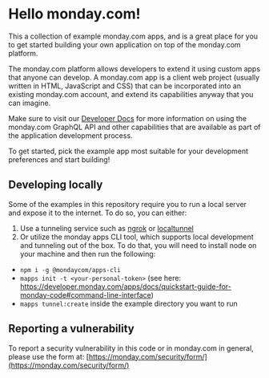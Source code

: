 # Hello monday.com!
This a collection of example monday.com apps, and is a great place for you to get started building your own application on top of the monday.com platform.

The monday.com platform allows developers to extend it using custom apps that anyone can develop. A monday.com app is a client web project (usually written in HTML, JavaScript and CSS) that can be incorporated into an existing monday.com account, and extend its capabilities anyway that you can imagine.

Make sure to visit our [Developer Docs](https://developers.monday.com) for more information on using the monday.com GraphQL API and other capabilities that are available as part of the application development process.

To get started, pick the example app most suitable for your development preferences and start building!

## Developing locally
Some of the examples in this repository require you to run a local server and expose it to the internet.
To do so, you can either:
1. Use a tunneling service such as [ngrok](https://ngrok.com/) or [localtunnel](https://localtunnel.github.io/www/)
2. Or utilize the monday apps CLI tool, which supports local development and tunneling out of the box. 
To do that, you will need to install node on your machine and then run the following:
 - `npm i -g @mondaycom/apps-cli`
 - `mapps init -t <your-personal-token>` (see here: https://developer.monday.com/apps/docs/quickstart-guide-for-monday-code#command-line-interface)
 - `mapps tunnel:create` inside the example directory you want to run

## Reporting a vulnerability
To report a security vulnerability in this code or in monday.com in general, please use the form at: [https://monday.com/security/form/](https://monday.com/security/form/)

